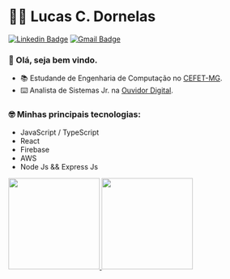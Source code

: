 <!--
**lucascdornelas/lucascdornelas** is a ✨ _special_ ✨ repository because its `README.md` (this file) appears on your GitHub profile.

Here are some ideas to get you started:

- 🔭 I’m currently working on ...
- 🌱 I’m currently learning ...
- 👯 I’m looking to collaborate on ...
- 🤔 I’m looking for help with ...
- 💬 Ask me about ...
- 📫 How to reach me: ...
- 😄 Pronouns: ...
- ⚡ Fun fact: ...
-->


# :man_technologist: Lucas C. Dornelas

[![Linkedin Badge](https://img.shields.io/badge/-LinkedIn-0073b1?style=flat-square&logo=Linkedin&logoColor=white&link=https://www.linkedin.com/in/lucas-c-dornelas)](https://www.linkedin.com/in/lucas-c-dornelas)
[![Gmail Badge](https://img.shields.io/badge/-lucascdornelas@gmail.com-c14438?style=flat-square&logo=Gmail&logoColor=white&link=mailto:lucascdornelas@gmail.com)](mailto:lucascdornelas@gmail.com)

### 👋 Olá, seja bem vindo.

 - 📚 Estudande de Engenharia de Computação no [CEFET-MG](https://www.cefetmg.br/).
 - ⌨️ Analista de Sistemas Jr. na [Ouvidor Digital](https://ouvidordigital.com.br/).
 
### 🤓 Minhas principais tecnologias:
- JavaScript / TypeScript
- React
- Firebase
- AWS
- Node Js && Express Js

<div align="left">
  <a href="https://github.com/lucacdornelas">
  <img height="180em" src="https://github-readme-stats.vercel.app/api?username=lucascdornelas&show_icons=true&theme=dark&include_all_commits=true&count_private=true"/>
  <img height="180em" src="https://github-readme-stats.vercel.app/api/top-langs/?username=lucascdornelas&theme=dark&layout=compact"/>
</div>

